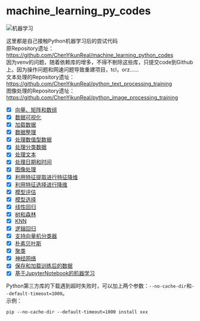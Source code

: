 # machine_learning_py_codes

![机器学习](blob/master/images/machine_learning.jpg?x-oss-process=image/watermark,type_ZmFuZ3poZW5naGVpdGk,shadow_10,text_aHR0cHM6Ly9ibG9nLmNzZG4ubmV0L3dlaXhpbl80Mzg5NjMxOA==,size_16,color_FFFFFF,t_70)

这里都是自己接触Python机器学习后的尝试代码<br/>
原Repository遗址：<a href="https://github.com/ChenYikunReal/machine_learning_python_codes">https://github.com/ChenYikunReal/machine_learning_python_codes</a><br/>
因为venv的问题，随着依赖库的增多，不得不剔除这些库，只提交code到Github上。因为操作问题和网速问题导致重建项目，tcl，orz……<br/>
文本处理的Repository遗址：<a href="https://github.com/ChenYikunReal/python_text_processing_training">https://github.com/ChenYikunReal/python_text_processing_training</a><br/>
图像处理的Repository遗址：<a href="https://github.com/ChenYikunReal/python_image_processing_training">https://github.com/ChenYikunReal/python_image_processing_training</a><br/>

- [x] [向量、矩阵和数组](https://github.com/ChenYikunReal/machine_learning_py_codes/tree/master/src/vector_matrix_array)
- [x] [数据可视化](https://github.com/ChenYikunReal/machine_learning_py_codes/tree/master/src/matplotlib_advanced)
- [x] [加载数据](https://github.com/ChenYikunReal/machine_learning_py_codes/tree/master/src/loading_data)
- [x] [数据整理](https://github.com/ChenYikunReal/machine_learning_py_codes/tree/master/src/data_wrangling)
- [x] [处理数值型数据](https://github.com/ChenYikunReal/machine_learning_py_codes/tree/master/src/handling_numeric_data)
- [x] [处理分类数据](https://github.com/ChenYikunReal/machine_learning_py_codes/tree/master/src/classification)
- [x] [处理文本](https://github.com/ChenYikunReal/machine_learning_py_codes/tree/master/src/text_processing)
- [x] [处理日期和时间](https://github.com/ChenYikunReal/machine_learning_py_codes/tree/master/src/datetime_processing)
- [x] [图像处理](https://github.com/ChenYikunReal/machine_learning_py_codes/tree/master/src/image_processing)
- [x] [利用特征提取进行特征降维](https://github.com/ChenYikunReal/machine_learning_py_codes/tree/master/src/feature_extraction)
- [x] [利用特征选择进行降维](https://github.com/ChenYikunReal/machine_learning_py_codes/tree/master/src/feature_selection)
- [x] [模型评估](https://github.com/ChenYikunReal/machine_learning_py_codes/tree/master/src/model_evaluation)
- [x] [模型选择](https://github.com/ChenYikunReal/machine_learning_py_codes/tree/master/src/model_selection)
- [x] [线性回归](https://github.com/ChenYikunReal/machine_learning_py_codes/tree/master/src/linear_regression)
- [x] [树和森林](https://github.com/ChenYikunReal/machine_learning_py_codes/tree/master/src/tree_and_forest)
- [x] [KNN](https://github.com/ChenYikunReal/machine_learning_py_codes/tree/master/src/knn_algorithm)
- [x] [逻辑回归](https://github.com/ChenYikunReal/machine_learning_py_codes/tree/master/src/logistic_regression)
- [x] [支持向量机分类器](https://github.com/ChenYikunReal/machine_learning_py_codes/tree/master/src/svc_algorithm)
- [x] [朴素贝叶斯](https://github.com/ChenYikunReal/machine_learning_py_codes/tree/master/src/naive_bayes)
- [x] [聚类](https://github.com/ChenYikunReal/machine_learning_py_codes/tree/master/src/clustering)
- [x] [神经网络](https://github.com/ChenYikunReal/machine_learning_py_codes/tree/master/src/neural_networks)
- [x] [保存和加载训练后的数据](https://github.com/ChenYikunReal/machine_learning_py_codes/tree/master/src/save_and_load)
- [x] [基于JupyterNotebook的机器学习](https://github.com/ChenYikunReal/machine_learning_py_codes/tree/master/src/jupyter_notebook)

Python第三方库的下载遇到超时失败时，可以加上两个参数：<code>--no-cache-dir</code>和<code>--default-timeout=1000</code>。<br/>
示例：
```
pip --no-cache-dir --default-timeout=1000 install xxx
```

